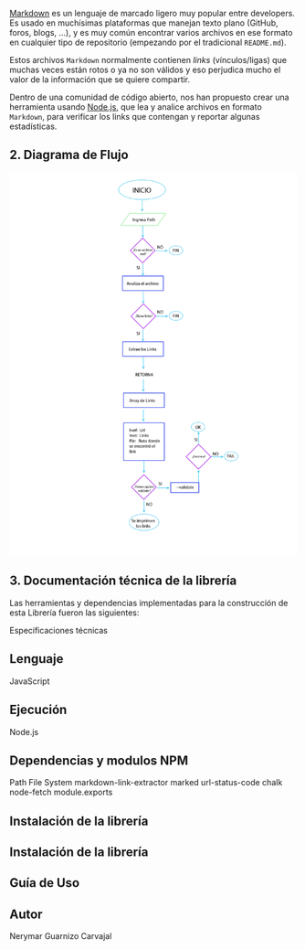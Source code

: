 
[Markdown](https://es.wikipedia.org/wiki/Markdown) es un lenguaje de marcado
ligero muy popular entre developers. Es usado en muchísimas plataformas que
manejan texto plano (GitHub, foros, blogs, ...), y es muy común
encontrar varios archivos en ese formato en cualquier tipo de repositorio
(empezando por el tradicional `README.md`).

Estos archivos `Markdown` normalmente contienen _links_ (vínculos/ligas) que
muchas veces están rotos o ya no son válidos y eso perjudica mucho el valor de
la información que se quiere compartir.

Dentro de una comunidad de código abierto, nos han propuesto crear una
herramienta usando [Node.js](https://nodejs.org/), que lea y analice archivos
en formato `Markdown`, para verificar los links que contengan y reportar
algunas estadísticas.

## 2. Diagrama de Flujo

![<DIAGRAMA DE FLUJO](img/flujoNerymar.jpg)


## 3. Documentación técnica de la librería

Las herramientas y dependencias implementadas para la construcción de esta Librería fueron las siguientes:

Especificaciones técnicas
## Lenguaje
JavaScript 

## Ejecución
Node.js

## Dependencias y modulos NPM

Path
File System
markdown-link-extractor
marked
url-status-code
chalk
node-fetch
module.exports



## Instalación de la librería

## Instalación de la librería

## Guía de Uso

## Autor
Nerymar Guarnizo Carvajal
